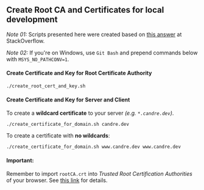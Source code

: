 ## Create Root CA and Certificates for local development

*Note 01:* Scripts presented here were created based on [this answer](https://stackoverflow.com/a/43666288/4249308) at StackOverflow.

*Note 02:* If you're on Windows, use `Git Bash` and prepend commands below with `MSYS_NO_PATHCONV=1`.

#### Create Certificate and Key for Root Certificate Authority

```
./create_root_cert_and_key.sh
```

#### Create Certificate and Key for Server and Client

To create a **wildcard certificate** to your server *(e.g. `*.candre.dev`)*.

```
./create_certificate_for_domain.sh candre.dev
```

To create a certificate with **no wildcards**:

```
./create_certificate_for_domain.sh www.candre.dev www.candre.dev
```

#### Important:

Remember to import `rootCA.crt` into *Trusted Root Certification Authorities* of your browser. See [this link](https://support.securly.com/hc/en-us/articles/206081828-How-to-manually-install-the-Securly-SSL-certificate-in-Chrome) for details.